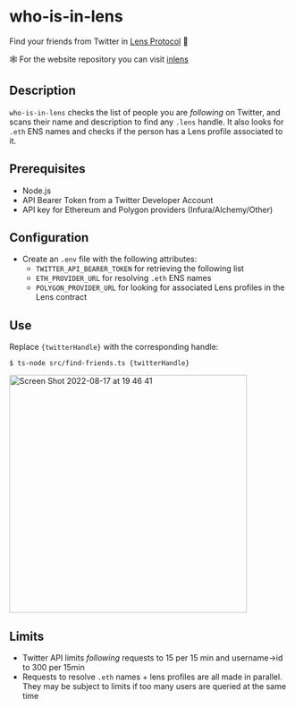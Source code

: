 # who-is-in-lens

Find your friends from Twitter in [Lens Protocol](https://lens.xyz/) 🌿

🕸 For the website repository you can visit [inlens](https://github.com/juanscolari/inlens)

## Description

`who-is-in-lens` checks the list of people you are _following_ on Twitter, and scans their name and description to find any `.lens` handle. It also looks for `.eth` ENS names and checks if the person has a Lens profile associated to it.

## Prerequisites

- Node.js
- API Bearer Token from a Twitter Developer Account
- API key for Ethereum and Polygon providers (Infura/Alchemy/Other)

## Configuration

- Create an `.env` file with the following attributes:
  - `TWITTER_API_BEARER_TOKEN` for retrieving the following list
  - `ETH_PROVIDER_URL` for resolving `.eth` ENS names
  - `POLYGON_PROVIDER_URL` for looking for associated Lens profiles in the Lens contract

## Use

Replace `{twitterHandle}` with the corresponding handle:

```
$ ts-node src/find-friends.ts {twitterHandle}
```

<img width="425" alt="Screen Shot 2022-08-17 at 19 46 41" src="https://user-images.githubusercontent.com/12957692/185256807-7f75ed1b-eb00-4543-bda3-793d7645c207.png">

## Limits

- Twitter API limits _following_ requests to 15 per 15 min and username->id to 300 per 15min
- Requests to resolve `.eth` names + lens profiles are all made in parallel. They may be subject to limits if too many users are queried at the same time
